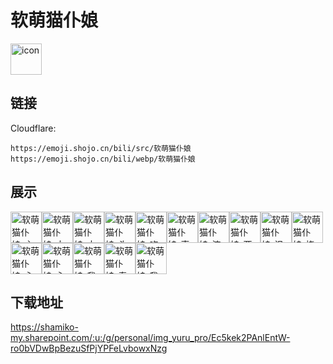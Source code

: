 # 软萌猫仆娘
<img src="https://emoji.shojo.cn/bili/src/软萌猫仆娘/icon.png" width="50" height="50" alt="icon">

## 链接
Cloudflare:
```
https://emoji.shojo.cn/bili/src/软萌猫仆娘
https://emoji.shojo.cn/bili/webp/软萌猫仆娘
```
## 展示
<img src="https://emoji.shojo.cn/bili/src/软萌猫仆娘/软萌猫仆娘-主人.png" width="50" height="50" alt="软萌猫仆娘-主人"><img src="https://emoji.shojo.cn/bili/src/软萌猫仆娘/软萌猫仆娘-大板砖.png" width="50" height="50" alt="软萌猫仆娘-大板砖"><img src="https://emoji.shojo.cn/bili/src/软萌猫仆娘/软萌猫仆娘-大满足.png" width="50" height="50" alt="软萌猫仆娘-大满足"><img src="https://emoji.shojo.cn/bili/src/软萌猫仆娘/软萌猫仆娘-头套薅掉.png" width="50" height="50" alt="软萌猫仆娘-头套薅掉"><img src="https://emoji.shojo.cn/bili/src/软萌猫仆娘/软萌猫仆娘-吃惊.png" width="50" height="50" alt="软萌猫仆娘-吃惊"><img src="https://emoji.shojo.cn/bili/src/软萌猫仆娘/软萌猫仆娘-索嗨嗨.png" width="50" height="50" alt="软萌猫仆娘-索嗨嗨"><img src="https://emoji.shojo.cn/bili/src/软萌猫仆娘/软萌猫仆娘-流汗.png" width="50" height="50" alt="软萌猫仆娘-流汗"><img src="https://emoji.shojo.cn/bili/src/软萌猫仆娘/软萌猫仆娘-两眼一黑.png" width="50" height="50" alt="软萌猫仆娘-两眼一黑"><img src="https://emoji.shojo.cn/bili/src/软萌猫仆娘/软萌猫仆娘-沮丧.png" width="50" height="50" alt="软萌猫仆娘-沮丧"><img src="https://emoji.shojo.cn/bili/src/软萌猫仆娘/软萌猫仆娘-挠你哦.png" width="50" height="50" alt="软萌猫仆娘-挠你哦"><img src="https://emoji.shojo.cn/bili/src/软萌猫仆娘/软萌猫仆娘-心动的感觉.png" width="50" height="50" alt="软萌猫仆娘-心动的感觉"><img src="https://emoji.shojo.cn/bili/src/软萌猫仆娘/软萌猫仆娘-心碎.png" width="50" height="50" alt="软萌猫仆娘-心碎"><img src="https://emoji.shojo.cn/bili/src/软萌猫仆娘/软萌猫仆娘-我生气了.png" width="50" height="50" alt="软萌猫仆娘-我生气了"><img src="https://emoji.shojo.cn/bili/src/软萌猫仆娘/软萌猫仆娘-泰勒辣.png" width="50" height="50" alt="软萌猫仆娘-泰勒辣"><img src="https://emoji.shojo.cn/bili/src/软萌猫仆娘/软萌猫仆娘-我不理解.png" width="50" height="50" alt="软萌猫仆娘-我不理解">

## 下载地址

https://shamiko-my.sharepoint.com/:u:/g/personal/img_yuru_pro/Ec5kek2PAnlEntW-ro0bVDwBpBezuSfPjYPFeLvbowxNzg